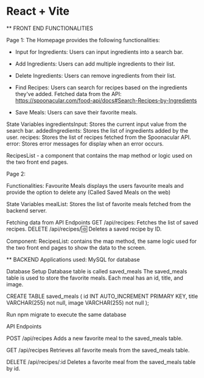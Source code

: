 # React + Vite

** FRONT END FUNCTIONALITIES

Page 1:
The Homepage provides the following functionalities:

- Input for Ingredients: Users can input ingredients into a search bar.

- Add Ingredients: Users can add multiple ingredients to their list.

- Delete Ingredients: Users can remove ingredients from their list.

- Find Recipes: Users can search for recipes based on the ingredients they've added.
Fetched data from the API:  https://spoonacular.com/food-api/docs#Search-Recipes-by-Ingredients

- Save Meals: Users can save their favorite meals.

State Variables
ingredientsInput: Stores the current input value from the search bar.
addedIngredients: Stores the list of ingredients added by the user.
recipes: Stores the list of recipes fetched from the Spoonacular API.
error: Stores error messages for display when an error occurs.

RecipesList - a component that contains the map method or logic used on the two front end pages. 

Page 2: 

Functionalities: 
Favourite Meals displays the users favourite meals and provide the option to delete any (Called Saved Meals on the web) 

State Variables
mealList: Stores the list of favorite meals fetched from the backend server.

Fetching data from API Endpoints
GET /api/recipes: Fetches the list of saved recipes.
DELETE /api/recipes/:id: Deletes a saved recipe by ID.

Component: 
RecipesList: contains the map method, the same logic used for the two front end pages to show the data to the screen. 

** BACKEND 
Applications used: MySQL for database 

Database Setup
Database table is called saved_meals
The saved_meals table is used to store the favorite meals. Each meal has an id, title, and image.

CREATE TABLE saved_meals (
    id INT AUTO_INCREMENT PRIMARY KEY, 
    title VARCHAR(255) not null, 
    image VARCHAR(255) not null
    );

Run npm migrate to execute the same database 

API Endpoints

POST /api/recipes
Adds a new favorite meal to the saved_meals table.

GET /api/recipes
Retrieves all favorite meals from the saved_meals table.

DELETE /api/recipes/:id
Deletes a favorite meal from the saved_meals table by id.